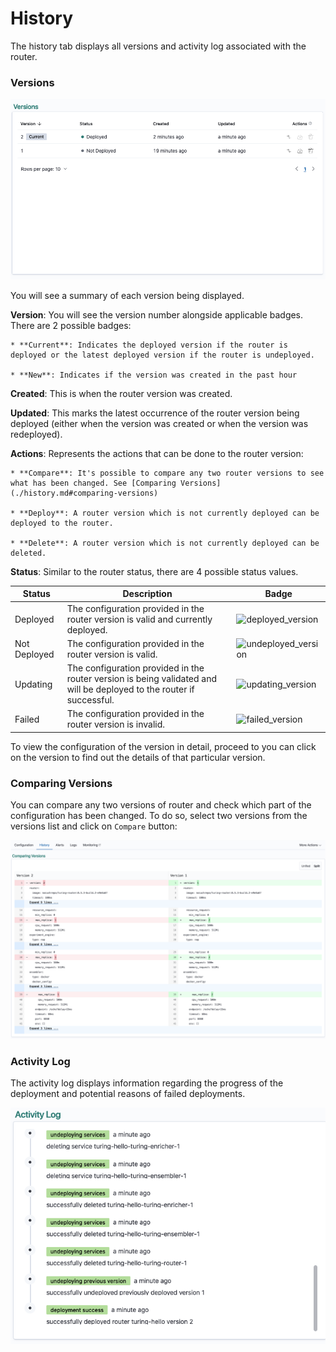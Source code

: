 # History

The history tab displays all versions and activity log associated with the router.

### Versions

![](../.gitbook/assets/versions_list.png)

You will see a summary of each version being displayed.

**Version**: You will see the version number alongside applicable badges. There are 2 possible badges:

    * **Current**: Indicates the deployed version if the router is deployed or the latest deployed version if the router is undeployed.

    * **New**: Indicates if the version was created in the past hour

**Created**: This is when the router version was created.

**Updated**: This marks the latest occurrence of the router version being deployed (either when the version was created or when the version was redeployed).

**Actions**: Represents the actions that can be done to the router version:

    * **Compare**: It's possible to compare any two router versions to see what has been changed. See [Comparing Versions](./history.md#comparing-versions) 
      
    * **Deploy**: A router version which is not currently deployed can be deployed to the router. 

    * **Delete**: A router version which is not currently deployed can be deleted.

**Status**: Similar to the router status, there are 4 possible status values.

| Status     | Description | Badge |
| ---        | ---         | ---   |
| Deployed | The configuration provided in the router version is valid and currently deployed. | ![deployed_version](../.gitbook/assets/deployed_version_badge.png) |
| Not Deployed | The configuration provided in the router version is valid.  | ![undeployed_version](../.gitbook/assets/not_deployed_version_badge.png) |
| Updating | The configuration provided in the router version is being validated and will be deployed to the router if successful. | ![updating_version](../.gitbook/assets/updating_version_badge.png) |
| Failed | The configuration provided in the router version is invalid. | ![failed_version](../.gitbook/assets/failed_version_badge.png) |

To view the configuration of the version in detail, proceed to you can click on the version to find out the details of that particular version.

### Comparing Versions

You can compare any two versions of router and check which part of the configuration has been changed. To do so, select two versions from the versions list and click on `Compare` button:

![](../.gitbook/assets/version_comparison.png)

### Activity Log

The activity log displays information regarding the progress of the deployment and potential reasons of failed deployments.

![](../.gitbook/assets/activity_log.png)
